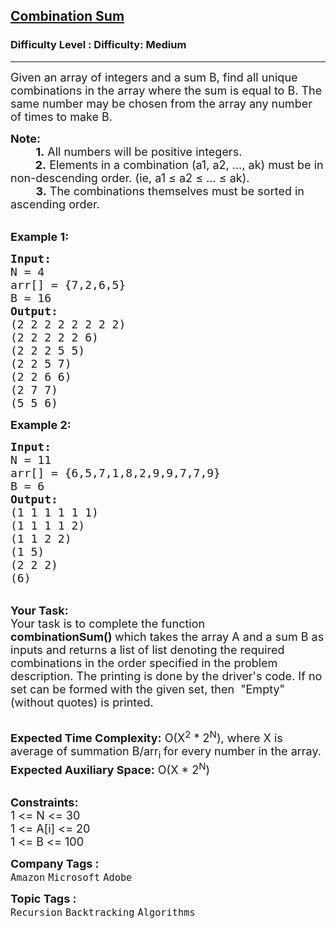 <h2><a href="https://www.geeksforgeeks.org/problems/combination-sum-1587115620/1?page=4&company=Microsoft&status=unsolved&sortBy=submissions">Combination Sum</a></h2><h3>Difficulty Level : Difficulty: Medium</h3><hr><div class="problems_problem_content__Xm_eO"><p><span style="font-size: 18px;">Given an array of integers and a sum B, find all unique combinations in the array where the sum is equal to B. The same number may be chosen from the array&nbsp;any number of times to make B.</span></p>
<p><span style="font-size: 18px;"><strong>Note:</strong><br>&nbsp;&nbsp;&nbsp; &nbsp; &nbsp; <strong>1.</strong> All numbers will be positive integers.<br>&nbsp;&nbsp;&nbsp;&nbsp;&nbsp;&nbsp;&nbsp;<strong> 2.</strong> Elements in a combination (a1, a2, …, ak) must be in non-descending order. (ie, a1 ≤ a2 ≤ … ≤ ak).<br>&nbsp;&nbsp;&nbsp;&nbsp;&nbsp;&nbsp;&nbsp; <strong>3.</strong> The combinations themselves must be sorted in ascending order.</span></p>
<p><br><strong><span style="font-size: 18px;">Example 1:</span></strong></p>
<pre><strong><span style="font-size: 18px;">Input:
</span></strong><span style="font-size: 18px;">N = 4
arr[] = {7,2,6,5}
B = 16
<strong>Output:
</strong>(2 2 2 2 2 2 2 2)
(2 2 2 2 2 6)
(2 2 2 5 5)
(2 2 5 7)
(2 2 6 6)
(2 7 7)
(5 5 6)</span>
</pre>
<p><strong><span style="font-size: 18px;">Example 2:</span></strong></p>
<pre><strong><span style="font-size: 18px;">Input:
</span></strong><span style="font-size: 18px;">N = 11
arr[] = {6,5,7,1,8,2,9,9,7,7,9}
B = 6
<strong>Output:
</strong>(1 1 1 1 1 1)
(1 1 1 1 2)
(1 1 2 2)
(1 5)
(2 2 2)
(6)
</span></pre>
<p><br><span style="font-size: 18px;"><strong>Your Task:</strong><br>Your task is to complete the function <strong>combinationSum()&nbsp;</strong>which takes the array A and a sum B as inputs and returns a list of list denoting the required combinations in the order specified in the problem description. The printing is done by the driver's code.&nbsp;If no set can be formed with the given set, then&nbsp; "Empty" (without quotes) is printed.</span></p>
<p><br><span style="font-size: 18px;"><strong>Expected Time Complexity:</strong> O(X<sup>2</sup> * 2<sup>N</sup>), where X is average of summation B/arr<sub>i </sub>for every number in the array.<br><strong>Expected Auxiliary Space:</strong> O(X * 2<sup>N</sup>)</span></p>
<p><br><span style="font-size: 18px;"><strong>Constraints:</strong><br>1 &lt;= N &lt;= 30<br>1 &lt;= A[i] &lt;= 20<br>1 &lt;= B &lt;= 100</span></p></div><p><span style=font-size:18px><strong>Company Tags : </strong><br><code>Amazon</code>&nbsp;<code>Microsoft</code>&nbsp;<code>Adobe</code>&nbsp;<br><p><span style=font-size:18px><strong>Topic Tags : </strong><br><code>Recursion</code>&nbsp;<code>Backtracking</code>&nbsp;<code>Algorithms</code>&nbsp;